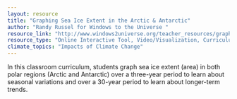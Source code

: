 ```yaml
---
layout: resource
title: "Graphing Sea Ice Extent in the Arctic & Antarctic"
author: "Randy Russel for Windows to the Universe "
resource_link: "http://www.windows2universe.org/teacher_resources/graphs/teach_sea_ice_extent.ht..."
resource_type: "Online Interactive Tool, Video/Visualization, Curriculum, Data"
climate_topics: "Impacts of Climate Change"
---
```


In this classroom curriculum, students graph sea ice extent (area) in both polar regions (Arctic and Antarctic) over a three-year period to learn about seasonal variations and over a 30-year period to learn about longer-term trends.
